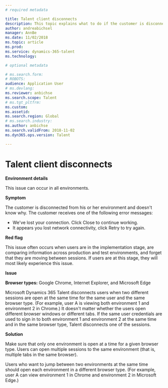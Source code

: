 ```yaml
---
# required metadata

title: Talent client disconnects
description: This topic explains what to do if the customer is disconnected from his or her environment and doesn't know why.
author: andreabichsel
manager: AnnBe
ms.date: 11/02/2018
ms.topic: article
ms.prod: 
ms.service: dynamics-365-talent
ms.technology: 

# optional metadata

# ms.search.form: 
# ROBOTS: 
audience: Application User
# ms.devlang: 
ms.reviewer: anbichse
ms.search.scope: Talent
# ms.tgt_pltfrm: 
ms.custom: 
ms.assetid: 
ms.search.region: Global
# ms.search.industry: 
ms.author: anbichse
ms.search.validFrom: 2018-11-02
ms.dyn365.ops.version: Talent

---
```


# Talent client disconnects

**Environment details** 

This issue can occur in all environments.
 
**Symptom** 

The customer is disconnected from his or her environment and doesn't know why. The customer receives one of the following error messages:

- We've lost your connection. Click Close to continue working.
- It appears you lost network connectivity, click Retry to try again.

**Red flag**

This issue often occurs when users are in the implementation stage, are comparing information across production and test environments, and forget that they are moving between sessions. If users are at this stage, they will most likely experience this issue.

**Issue** 

**Browser types:** Google Chrome, Internet Explorer, and Microsoft Edge

Microsoft Dynamics 365 Talent disconnects users when two different sessions are open at the same time for the same user and the same browser type. (For example, user A is viewing both environment 1 and environment 2 in Chrome.) It doesn't matter whether the users open different browser windows or different tabs. If the same user credentials are used to sign in to both environment 1 and environment 2 at the same time and in the same browser type, Talent disconnects one of the sessions.

**Solution**

Make sure that only one environment is open at a time for a given browser type. Users can open multiple sessions to the same environment (that is, multiple tabs in the same browser).

Users who want to jump between two environments at the same time should open each environment in a different browser type. (For example, user A can view environment 1 in Chrome and environment 2 in Microsoft Edge.)
